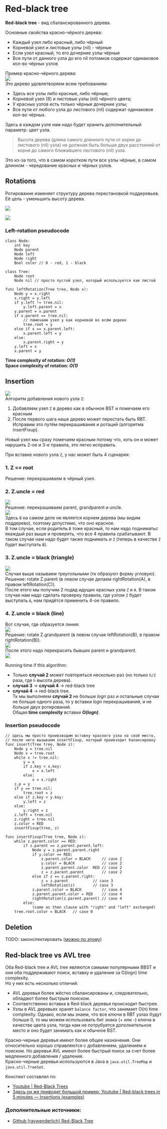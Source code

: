 # Red-black tree  
**Red-black tree** - вид сбалансированного дерева.  

Основные свойства красно-чёрного дерева:  
- Каждый узел либо красный, либо чёрный
- Корневой узел и листовые узлы (nil) - чёрные
- Если узел красный, то его дочерние узлы чёрные  
- Все пути от данного узла до его nil потомков содержат одинаковое кол-во чёрных узлов  

Пример красно-чёрного дерева:  
![](images/pict1.png)  
Это дерево удовлетворяем всем требованиям:  
- Здесь все узлы либо красные, либо чёрные;
- Корневой узел (8) и листовые узлы (nil) чёрного цвета;
- У красных узлов есть только чёрные дочерние узлы;
- Все пути от любого узла до листового (nil) содержат одинаковое кол-во чёрных.

Здесь в каждом узле нам надо будет хранить дополнительный параметр: цвет узла.  
> Высота дерева (длина самого длинного пути от корня до листового (nil) узла) не должная быть больше двух 
расстояний от корня до самого ближайшего листового (nil) узла.  

Это из-за того, что в самом коротком пути все узлы чёрные, в самом длинном - чередование красных и чёрных узлов.  

## Rotations  
Ротирование изменяет структуру дерева перестановкой поддеревьев.  
Её цель - уменьшить высоту дерева.  

![](images/pict2.png)  

![](images/pict3.png)  

### Left-rotation pseudocode  
```
class Node:
    int key
    Node parent
    Node left
    Node right
    Bool color // 0 - red, 1 - black

class Tree:
    Node root
    Node nil // просто пустой узел, который используется как листой

func leftRotation(Tree tree, Node x):
    Node y = x.right
    x.right = y.left
    if y.left != tree.nil:
        y.left.parent = x
    y.parent = x.parent
    if x.parent == tree.nil:
        // помечаем узел y как корневой во всём дереве
        tree.root = y
    else if x == x.parent.left:
        x.parent.left = y
    else:
        x.parent.right = y
    y.left = x
    x.parent = y
```
**Time complexity of rotation: _O(1)_**  
**Space complexity of rotation: _O(1)_**  

## Insertion  
![](images/pict4.png)  
Алгоритм добавления нового узла `Z`:  
1. Добавляем узел `Z` в дерево как в обычное BST и помечаем его красным  
2. После первого шага наше дерево может перестать быть RBT. Исправим это путём перекрашивания и ротаций (алгоритма 
   insertFixup).  

Новый узел мы сразу помечаем красным потому что, хоть он и может нарушить 2-ое и 3-е правила, это легко исправить.  

При вставке нового узла `Z`, у нас может быть 4 сценария:  
### 1. Z == root  
Решение: перекрашиваем в чёрный узел.
### 2. Z.uncle = red  
![](images/pict5.png)  
Решение: перекрашиваем parent, grandparent и uncle.  
![](images/pict6.png)  
Здесь `B` на самом деле не является корнем дерева (мы видим поддерево), поэтому допустимо, что оно красное.  
В том случае, если родитель `B` тоже красный, то нам надо подниматьс якаждый раз выше и проверять, что все 4 правила 
срабатывают. В таком случае нам надо будет также поднимать и `Z` (теперь в качестве `Z` будет выступать `B`).  
### 3. Z.uncle = black (triangle)  
![](images/pict7.png)  
Случаи выше называем треугольными (тк образуют форму угловую).  
Решение: rotate Z.parent (в левом случае делаем rightRotation(A), в правом leftRotation(C)).  
После этого мы получим 2 подяд идущих красных узла `Z` и `A`. В таком случае нам надо сделать проверку правила, где 
узлом `Z` будет выступать `A`, нам придётся применить 4-ое правило.  
### 4. Z.uncle = black (line)  
Вот случае, где образуется линия:  
![](images/pict8.png)  
Решение: rotate Z.grandparent (в левом случае leftRotation(B), в правом rightRotation(B)).  
![](images/pict9.png)  
После этого надо перекрасить бывших parent и grandparent.  
![](images/pict10.png)  

Running time if this algorithm:  
- Только **случай 2** может повторяться несколько раз (но только `h/2` раза, где `h` высота дерева).  
- **случай 3** -> **случай 4** -> red-black tree
- **случай 4** -> red-black tree.  
Тк мы выполняем **случай 2** не больше _logn_ раз и остальные случаи не больше одного раза, то у вставки *logn* 
перекрашиваний, и не больше двух ротирований.  
  Общая **time complexity** вставки **_O(logn)_**.  

### Insertion pseudocode  
```
// здесь мы просто проивзводим вставку красного узла на своё место,
// после чего вызываем insertFixup, который проивзодит балансировку
func insert(Tree tree, Node z):
    Node y = tree.nil
    Node x = tree.root
    while x != tree.nil:
        y = x
        if z.key < x.key:
            x = x.left
        else:
            x = x.right
    z.p = y
    if y == tree.nil:
        tree.root = z
    else if z.key < y.key:
        y.left = z
    else:
        y.right = z
    z.left = tree.nil
    z.right = tree.nil
    z.color = RED
    insertFixup(tree, z)

func insertFixup(Tree tree, Node z):
    while z.parent.color == RED:
        if z.parent == z.parent.parent.left:
            Node y = z.parent.parent.right
            if y.color == RED:
                z.parent.color = BLACK     // case 2
                y.color = BLACK            // case 2
                z.parent.parent.color  RED // case 2
                z = z.parent.parent        // case 2
            else if z == z.parent.right:
                z = z.parent           // case 3
                leftRotation(z)        // case 3
            z.parent.color = BLACK         // case 4
            z.parent.parent.color = RED    // case 4
            rightRotation(z.parent.parent) // case 4
        else:
            (same as then clause with "right" and "left" exchanged)
    tree.root.color = BLACK   // case 0
```

## Deletion  
TODO: законспектировать ([можно по этому](https://github.com/raywenderlich/swift-algorithm-club/tree/master/Red-Black%20Tree))

## Red-black tree vs AVL tree  
Оба Red-black tree и AVL tree являются самыми популярными BBST и они оба поддерживают поиск, вставку и удаление 
за O(logn) time complexity.  
Но у них есть несколько отличий:  
- AVL деревья более жёстко сбалансированы и, следовательно, обладают более быстрым поиском.  
- Соответственно вставка в Red-black деревья происходит быстрее.  
- Узлы в AVL деревьях хранят `balance factor`, что занимает O(n) time complexity. Однако, если мы знаем, что все ключи 
  в RBT узлах будут больше 0, то мы можем использовать бит знака (+ или -) ключа в качестве цвета узла, тогда нам 
  не потрубуется дополнительное место и оно будет занимать как и обычное BST.  

Красно-черные деревья имеют более общее назначения. Они относительно хорошо справляются с добавлением, удалением и 
поиском. Но деревья AVL имеют более быстрый поиск за счет более медленного добавления / удаления.  
Красно-черные деревья используются в Java в `java.util.TreeMap` и `java.util.TreeSet`.

Конспект составлял по:
* [Youtube | Red-Black Trees](https://www.youtube.com/playlist?list=PL9xmBV_5YoZNqDI8qfOZgzbqahCUmUEin)  
* [Здесь он же приводит большой пример: Youtube | Red-black trees in 5 minutes — Insertions (examples)](https://www.youtube.com/watch?v=A3JZinzkMpk&list=PL9xmBV_5YoZNqDI8qfOZgzbqahCUmUEin&index=4)
### Дополнительные источники:
* [Github \[raywenderlich\] Red-Black Tree](https://github.com/raywenderlich/swift-algorithm-club/tree/master/Red-Black%20Tree)
